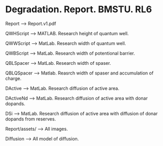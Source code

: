 # Degradation. Report. BMSTU. RL6

Report --> Report.v1.pdf

QWHScript --> MATLAB. Research height of quantum well.

QWWScript --> MatLab. Research width of quantum well.

QWBScript --> MatLab. Research width of potentional barrier.

QBLSpacer --> MatLab. Research width of spaser.

QBLQSpacer --> Matlab. Reasrch width of spaser and accumulation of charge.

DActive --> MatLab. Research diffusion of active area.

DActiveNd --> MatLab. Research diffusion of active area with donar dopands.

DSi --> MatLab. Research diffusion of active area with diffusion of donar dopands from reserves.

Report/assets/ --> All images.

Diffusion --> All model of diffusion.
